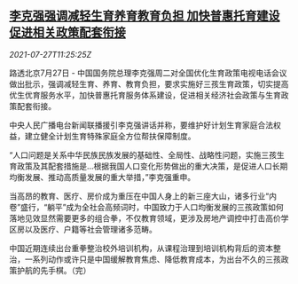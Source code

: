 <!--1627385462000-->
[李克强强调减轻生育养育教育负担 加快普惠托育建设促进相关政策配套衔接](https://cn.reuters.com/article/china-premier-li-family-planning-0727-idCNKBS2EX1EK)
------

<div><i>2021-07-27T11:25:25Z</i></div><p>路透北京7月27日 - 中国国务院总理李克强周二对全国优化生育政策电视电话会议做出批示，强调减轻生育、养育、教育负担，要求实施好三孩生育政策，切实提高优生优育服务水平，加快普惠托育服务体系建设，促进相关经济社会政策与生育政策配套衔接。</p><p>中央人民广播电台新闻联播援引李克强讲话并称，要维护好计划生育家庭合法权益，建立健全计划生育特殊家庭全方位帮扶保障制度。</p><p>“人口问题是关系中华民族民族发展的基础性、全局性、战略性问题，实施三孩生育政策及其配套措施是...根据我国人口变化形势做出的重大决策，是促进人口长期均衡发展、推动高质量发展的重大举措，”李克强重申。</p><p>当高昂的教育、医疗、房价成为重压在中国人身上的新三座大山，诸多行业“内卷”盛行，“躺平”成为全社会高频词时，中国致力于人口均衡发展的三孩政策如何落地见效显然需要更多的组合拳，不仅教育领域，更涉及房地产调控中打击高价学区房以及医疗、户籍等社会管理诸多范畴。</p><p>中国近期连续出台重拳整治校外培训机构，从课程治理到培训机构背后的资本整治，一系列动作或许只是中国缓解教育焦虑、降低教育成本，为出台不久的三孩政策护航的先手棋。（完）</p>
